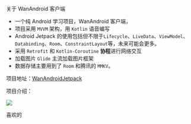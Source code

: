 关于 WanAndroid 客户端

* 一个纯 Android 学习项目，WanAndroid 客户端，
* 项目采用 `MVVM` 架构，用 `Kotlin` 语音编写
* Android Jetpack 的使用包括但不限于`Lifecycle`、`LiveData`、`ViewModel`、`Databinding`、`Room`、`ConstraintLayout`等，未来可能会更多。
* 采用 `Retrofit` 和 `Kotlin-Coroutine` **协程**进行网络交互
* 加载图片 `Glide` 主流加载图片框架
* 数据存储主要用到了 `Room` 和腾讯的 `MMKV`。

项目地址：[WanAndroidJetpack](https://github.com/jhbxyz/WanAndroidJetpack)

项目介绍：

![](https://raw.githubusercontent.com/jhbxyz/ArticleRecord/master/images/wan-gif.gif)

喜欢的